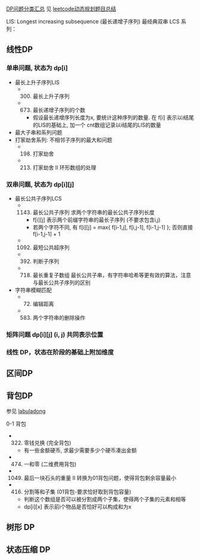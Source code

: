 
[DP问题分类汇总](https://chengzhaoxi.xyz/42296.html)
见 [leetcode动态规划题目总结](https://leetcode.cn/circle/article/2Xxlw3/)




LIS: Longest increasing subsequence (最长递增子序列) 
最经典双串 LCS 系列：

## 线性DP
### 单串问题, 状态为 dp[i]

- 最长上升子序列LIS
    - 0300. 最长上升子序列
    - 0673. 最长递增子序列的个数
        - 假设最长递增序列长度为x, 要统计这种序列的数量. 在 f[i] 表示以i结尾的LIS的基础上, 加一个 cnt数组记录以i结尾的LIS的数量
- 最大子串和系列问题
- 打家劫舍系列: 不相邻子序列的最大和问题
    - 0198. 打家劫舍
    - 0213. 打家劫舍 II 环形数组的处理

### 双串问题, 状态为 dp[i][j]

- 最长公共子序列LCS
    - 1143. 最长公共子序列 求两个字符串的最长公共子序列长度
        - f[i][j] 表示两个前缀字符串的最长子序列 (不要求包含i,j)
        - 若两个字符不同, 有 f[i][j] = max{ f[i-1,j], f[i,j-1], f[i-1,j-1] }; 否则直接 f[i-1,j-1] + 1
    - 1092. 最短公共超序列
    - 0392. 判断子序列
    - 0718. 最长重复子数组 最长公共子串，有字符串哈希等更有效的算法，注意与最长公共子序列的区别
- 字符串模糊匹配
    - 0072. 编辑距离
    - 0583. 两个字符串的删除操作


### 矩阵问题 dp[i][j] (i, j) 共同表示位置


### 线性 DP，状态在阶段的基础上附加维度



## 区间DP



## 背包DP

参见 [labuladong](https://labuladong.gitee.io/algo/di-er-zhan-a01c6/bei-bao-le-34bd4/)

0-1 背包

- 0322. 零钱兑换 (完全背包)
    - 有一些金额硬币, 求最少需要多少个硬币凑出金额
- 0474. 一和零 (二维费用背包)
- 1049. 最后一块石头的重量 II 转换为01背包问题，使得背包剩余容量最小
- 0416. 分割等和子集 (01背包-要求恰好取到背包容量)
    - 判断这个数组是否可以被分割成两个子集，使得两个子集的元素和相等
    - dp[i][x] 表示前i个物品是否恰好可以构成和为x



## 树形 DP



## 状态压缩 DP


